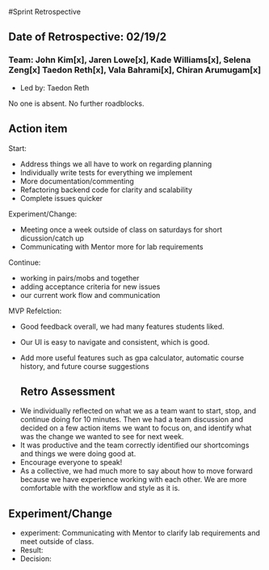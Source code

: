 #Sprint Retrospective
## Date of Retrospective: 02/19/2
### Team: John Kim[x],  Jaren Lowe[x],  Kade Williams[x], Selena Zeng[x] Taedon Reth[x], Vala Bahrami[x], Chiran Arumugam[x]
* Led by: Taedon Reth


No one is absent. No further roadblocks.

## Action item

Start:
- Address things we all have to work on regarding planning
- Individually write tests for everything we implement
- More documentation/commenting
- Refactoring backend code for clarity and scalability
- Complete issues quicker

Experiment/Change:
- Meeting once a week outside of class on saturdays for short dicussion/catch up
- Communicating with Mentor more for lab requirements

Continue:
- working in pairs/mobs and together
- adding acceptance criteria for new issues
- our current work flow and communication

MVP Refelction:
- Good feedback overall, we had many features students liked.
- Our UI is easy to navigate and consistent, which is good.
- Add more useful features such as gpa calculator, automatic course history, and future course suggestions

  ## Retro Assessment

* We individually reflected on what we as a team want to start, stop, and continue doing for 10 minutes. Then we had a team discussion and decided on a few action items we want to focus on, and identify what was the change we wanted to see for next week.
* It was productive and the team correctly identified our shortcomings and things we were doing good at. 
* Encourage everyone to speak!
* As a collective, we had much more to say about how to move forward because we have experience working with each other. We are more comfortable with the workflow and style as it is.

## Experiment/Change
- experiment: Communicating with Mentor to clarify lab requirements and meet outside of class.
- Result: 
- Decision: 

